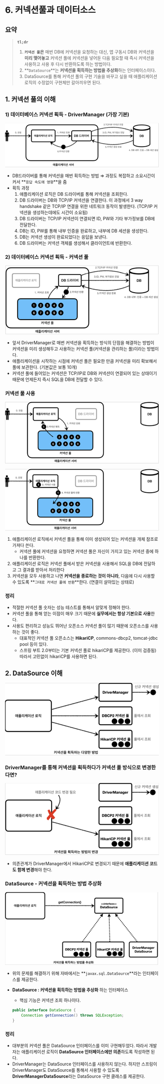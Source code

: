 # 6. 커넥션풀과 데이터소스

## 요약

> **`tl;dr`**
> 1. **`커넥션 풀`은** 매번 DB에 커넥션을 요청하는 대신, 앱 구동시 DB와 커넥션을 **미리 맺어놓고** 커넥션 풀에 커넥션을 넣어둔 다음 필요할 때 즉시 커넥션을 사용하고 사용 후 다시 반환하도록 하는 방법이다.
> 2. **`DataSource`**는 **커넥션을 획득하는 방법을 추상화**하는 인터페이스이다.
> 3. DataSource를 통해 커넥션 풀의 구현 기술을 바꾸고 싶을 때 애플리케이션 로직의 수정없이 구현체만 갈아끼우면 된다.
 

## 1.  커넥션 풀의 이해

### 1) 데이터베이스 커넥션 획득 - DriverManager (가장 기본)

![driverManager 커넥션 획득](./img/6/Untitled.png)

- DB드라이버를 통해 커넥션을 매번 획득하는 방법 ⇒ 과정도 복잡하고 소요시간이 커서 **`응답 속도에 영향`**을 줌
- 획득 과정
    1. 애플리케이션 로직은 DB 드라이버를 통해 커넥션을 조회한다.
    2. DB 드라이버는 DB와 TCP/IP 커넥션을 연결한다. 이 과정에서 3 way handshake 같은 TCP/IP 연결을 위한 네트워크 동작이 발생한다. (TCP/IP 커넥션을 생성하는데에도 시간이 소요됨)
    3. DB 드라이버는 TCP/IP 커넥션이 연결되면 ID, PW와 기타 부가정보를 DB에 전달한다.
    4. DB는 ID, PW를 통해 내부 인증을 완료하고, 내부에 DB 세션을 생성한다.
    5. DB는 커넥션 생성이 완료되었다는 응답을 보낸다.
    6. DB 드라이버는 커넥션 객체를 생성해서 클라이언트에 반환한다.

### 2) 데이터베이스 커넥션 획득 - 커넥션 풀

![커넥션풀](./img/6/Untitled%201.png)

- 앞서 DriverManager로 매번 커넥션을 획득하는 방식의 단점을 해결하는 방법이 커넥션을 미리 생성해두고 사용하는 커넥션 풀(커넥션을 관리하는 풀)이라는 방법이다.
- 애플리케이션을 시작하는 시점에 커넥션 풀은 필요한 만큼 커넥션을 미리 확보해서 풀에 보관한다. (기본값은 보통 10개)
- 커넥션 풀에 들어있는 커넥션은 TCP/IP로 DB와 커넥션이 연결되어 있는 상태이기 때문에 언제든지 즉시 SQL을 DB에 전달할 수 있다.

### 커넥션 풀 사용

![커넥션풀 사용1](./img/6/Untitled%202.png)

![커넥션풀 사용2](./img/6/Untitled%203.png)

1. 애플리케이션 로직에서 커넥션 풀을 통해 이미 생성되어 있는 커넥션을 개체 참조로 가져다 쓴다.
    - 커넥션 풀에 커넥션을 요청하면 커넥션 풀은 자신이 가지고 있는 커넥션 중에 하나를 반환한다.
2. 애플리케이션 로직은 커넥션 풀에서 받은 커넥션을 사용해서 SQL을 DB에 전달하고 그 결과를 받아서 처리한다
3. 커넥션을 모두 사용하고 나면 **커넥션을 종료하는 것이 아니라**, 다음에 다시 사용할 수 있도록 **`그대로 커넥션 풀에 반환`**한다. (연결이 살아있는 상태로)

### 정리

- 적절한 커넥션 풀 숫자는 성능 테스트를 통해서 알맞게 정해야 한다.
- 커넥션 풀을 통해 얻는 이점이 매우 크기 때문에 **실무에서는 항상 기본으로 사용**한다.
- 사용도 편리하고 성능도 뛰어난 오픈소스 커넥션 풀이 많기 때문에 오픈소스를 사용하는 것이 좋다.
    - 대표적인 커넥션 풀 오픈소스는 **HikariCP**, commons-dbcp2, tomcat-jdbc pool 등이 있다.
    - 스프링 부트 2.0부터는 기본 커넥션 풀로 hikariCP를 제공한다. (이미 검증됨) 따라서 고민없이 hikariCP를 사용하면 된다.

## 2. DataSource 이해

![커넥션 획득 방법들](./img/6/Untitled%204.png)

### DriverManager를 통해 커넥션을 획득하다가 커넥션 풀 방식으로 변경한다면?

![커넥션 획득 방법 변경시](./img/6/Untitled%205.png)

- 의존관계가 DriverManager에서 HikariCP로 변경되기 때문에 **애플리케이션 코드도 함께 변경**해야 한다.

### DataSource - 커넥션을 획득하는 방법 추상화

![DataSource](./img/6/Untitled%206.png)

- 위의 문제를 해결하기 위해 자바에서는 **`javax.sql.DataSource`**라는 인터페이스를 제공한다.
- **DataSource : 커넥션을 획득하는 방법을 추상화** 하는 인터페이스
    - 핵심 기능은 커넥션 조회 하나이다.
    
    ```java
    public interface DataSource {
        Connection getConnection() throws SQLException;
    }
    ```
    

### 정리

- 대부분의 커넥션 풀은 DataSource 인터페이스를 이미 구현해두었다. 따라서 개발자는 애플리케이션 로직이 **DataSource 인터페이스에만 의존**하도록 작성하면 된다.
- DriverManager는 DataSource 인터페이스를 사용하지 않는다.  하지만 스프링이 DriverManager도 DataSource를 통해서 사용할 수 있도록 **DriverManagerDataSource**라는 DataSource 구현 클래스를 제공한다.